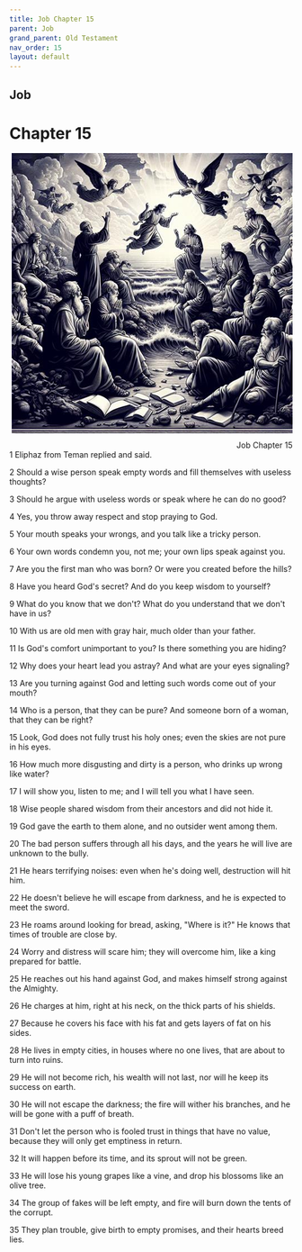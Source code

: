 ```yaml
---
title: Job Chapter 15
parent: Job
grand_parent: Old Testament
nav_order: 15
layout: default
---
```


## Job

# Chapter 15

<div style="clear: both; text-align: right;">
    <img src="/assets/Image/Job/500/15.jpg" alt="Job Chapter 15" class="chapter-image" style="max-width: 100%; height: auto; float: right; margin: 0 0 10px 10px; padding-left: 10%;">
    <figcaption style="font-size: 14px;">Job Chapter 15</figcaption>
</div>
1 Eliphaz from Teman replied and said.

2 Should a wise person speak empty words and fill themselves with useless thoughts?

3 Should he argue with useless words or speak where he can do no good?

4 Yes, you throw away respect and stop praying to God.

5 Your mouth speaks your wrongs, and you talk like a tricky person.

6 Your own words condemn you, not me; your own lips speak against you.

7 Are you the first man who was born? Or were you created before the hills?

8 Have you heard God's secret? And do you keep wisdom to yourself?

9 What do you know that we don't? What do you understand that we don't have in us?

10 With us are old men with gray hair, much older than your father.

11 Is God's comfort unimportant to you? Is there something you are hiding?

12 Why does your heart lead you astray? And what are your eyes signaling?

13 Are you turning against God and letting such words come out of your mouth?

14 Who is a person, that they can be pure? And someone born of a woman, that they can be right?

15 Look, God does not fully trust his holy ones; even the skies are not pure in his eyes.

16 How much more disgusting and dirty is a person, who drinks up wrong like water?

17 I will show you, listen to me; and I will tell you what I have seen.

18 Wise people shared wisdom from their ancestors and did not hide it.

19 God gave the earth to them alone, and no outsider went among them.

20 The bad person suffers through all his days, and the years he will live are unknown to the bully.

21 He hears terrifying noises: even when he's doing well, destruction will hit him.

22 He doesn't believe he will escape from darkness, and he is expected to meet the sword.

23 He roams around looking for bread, asking, "Where is it?" He knows that times of trouble are close by.

24 Worry and distress will scare him; they will overcome him, like a king prepared for battle.

25 He reaches out his hand against God, and makes himself strong against the Almighty.

26 He charges at him, right at his neck, on the thick parts of his shields.

27 Because he covers his face with his fat and gets layers of fat on his sides.

28 He lives in empty cities, in houses where no one lives, that are about to turn into ruins.

29 He will not become rich, his wealth will not last, nor will he keep its success on earth.

30 He will not escape the darkness; the fire will wither his branches, and he will be gone with a puff of breath.

31 Don't let the person who is fooled trust in things that have no value, because they will only get emptiness in return.

32 It will happen before its time, and its sprout will not be green.

33 He will lose his young grapes like a vine, and drop his blossoms like an olive tree.

34 The group of fakes will be left empty, and fire will burn down the tents of the corrupt.

35 They plan trouble, give birth to empty promises, and their hearts breed lies.


